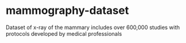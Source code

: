 # mammography-dataset
Dataset of x-ray of the mammary includes over 600,000 studies with protocols developed by medical professionals
